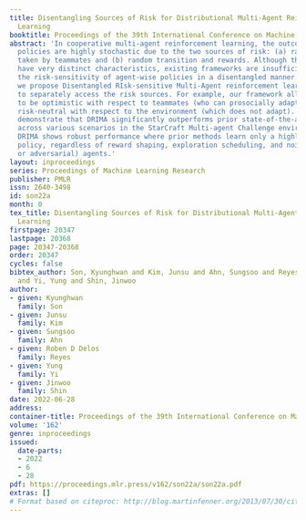```yaml
---
title: Disentangling Sources of Risk for Distributional Multi-Agent Reinforcement
  Learning
booktitle: Proceedings of the 39th International Conference on Machine Learning
abstract: 'In cooperative multi-agent reinforcement learning, the outcomes of agent-wise
  policies are highly stochastic due to the two sources of risk: (a) random actions
  taken by teammates and (b) random transition and rewards. Although the two sources
  have very distinct characteristics, existing frameworks are insufficient to control
  the risk-sensitivity of agent-wise policies in a disentangled manner. To this end,
  we propose Disentangled RIsk-sensitive Multi-Agent reinforcement learning (DRIMA)
  to separately access the risk sources. For example, our framework allows an agent
  to be optimistic with respect to teammates (who can prosocially adapt) but more
  risk-neutral with respect to the environment (which does not adapt). Our experiments
  demonstrate that DRIMA significantly outperforms prior state-of-the-art methods
  across various scenarios in the StarCraft Multi-agent Challenge environment. Notably,
  DRIMA shows robust performance where prior methods learn only a highly suboptimal
  policy, regardless of reward shaping, exploration scheduling, and noisy (random
  or adversarial) agents.'
layout: inproceedings
series: Proceedings of Machine Learning Research
publisher: PMLR
issn: 2640-3498
id: son22a
month: 0
tex_title: Disentangling Sources of Risk for Distributional Multi-Agent Reinforcement
  Learning
firstpage: 20347
lastpage: 20368
page: 20347-20368
order: 20347
cycles: false
bibtex_author: Son, Kyunghwan and Kim, Junsu and Ahn, Sungsoo and Reyes, Roben D Delos
  and Yi, Yung and Shin, Jinwoo
author:
- given: Kyunghwan
  family: Son
- given: Junsu
  family: Kim
- given: Sungsoo
  family: Ahn
- given: Roben D Delos
  family: Reyes
- given: Yung
  family: Yi
- given: Jinwoo
  family: Shin
date: 2022-06-28
address:
container-title: Proceedings of the 39th International Conference on Machine Learning
volume: '162'
genre: inproceedings
issued:
  date-parts:
  - 2022
  - 6
  - 28
pdf: https://proceedings.mlr.press/v162/son22a/son22a.pdf
extras: []
# Format based on citeproc: http://blog.martinfenner.org/2013/07/30/citeproc-yaml-for-bibliographies/
---
```

